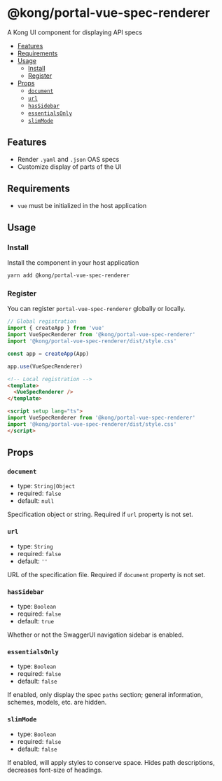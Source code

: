 # @kong/portal-vue-spec-renderer

A Kong UI component for displaying API specs

- [Features](#features)
- [Requirements](#requirements)
- [Usage](#usage)
  - [Install](#install)
  - [Register](#register)
- [Props](#props)
  - [`document`](#document)
  - [`url`](#url)
  - [`hasSidebar`](#hassidebar)
  - [`essentialsOnly`](#essentialsonly)
  - [`slimMode`](#slimmode)

## Features

- Render `.yaml` and `.json` OAS specs
- Customize display of parts of the UI

## Requirements

- `vue` must be initialized in the host application

## Usage

### Install

Install the component in your host application

```sh
yarn add @kong/portal-vue-spec-renderer
```

### Register

You can register `portal-vue-spec-renderer` globally or locally.

```typescript
// Global registration
import { createApp } from 'vue'
import VueSpecRenderer from '@kong/portal-vue-spec-renderer'
import '@kong/portal-vue-spec-renderer/dist/style.css'

const app = createApp(App)

app.use(VueSpecRenderer)

```

```html
<!-- Local registration -->
<template>
  <VueSpecRenderer />
</template>

<script setup lang="ts">
import VueSpecRenderer from '@kong/portal-vue-spec-renderer'
import '@kong/portal-vue-spec-renderer/dist/style.css'
</script>
```

## Props

### `document`

- type: `String|Object`
- required: `false`
- default: `null`

Specification object or string. Required if `url` property is not set.

### `url`

- type: `String`
- required: `false`
- default: `''`

URL of the specification file. Required if `document` property is not set.

### `hasSidebar`

- type: `Boolean`
- required: `false`
- default: `true`

Whether or not the SwaggerUI navigation sidebar is enabled.

### `essentialsOnly`

- type: `Boolean`
- required: `false`
- default: `false`

If enabled, only display the spec `paths` section; general information, schemes, models, etc. are hidden.

### `slimMode`

- type: `Boolean`
- required: `false`
- default: `false`

If enabled, will apply styles to conserve space. Hides path descriptions, decreases font-size of headings.

